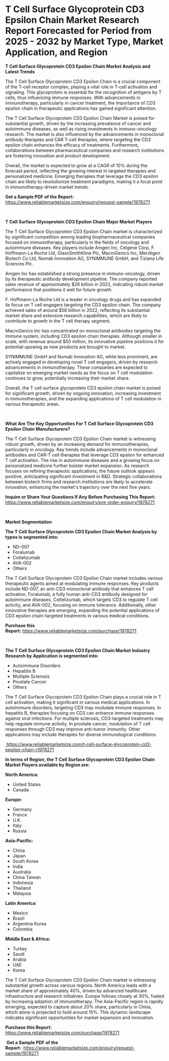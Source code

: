 <p><h1>T Cell Surface Glycoprotein CD3 Epsilon Chain Market Research Report Forecasted for Period from 2025 -  2032 by Market Type, Market Application, and Region</h1></p><p><strong>T Cell Surface Glycoprotein CD3 Epsilon Chain Market Analysis and Latest Trends</strong></p>
<p><p>The T Cell Surface Glycoprotein CD3 Epsilon Chain is a crucial component of the T-cell receptor complex, playing a vital role in T-cell activation and signaling. This glycoprotein is essential for the recognition of antigens by T cells, thus influencing immune responses. With advancements in immunotherapy, particularly in cancer treatment, the importance of CD3 epsilon chain in therapeutic applications has gained significant attention.</p><p>The T Cell Surface Glycoprotein CD3 Epsilon Chain Market is poised for substantial growth, driven by the increasing prevalence of cancer and autoimmune diseases, as well as rising investments in immuno-oncology research. The market is also influenced by the advancements in monoclonal antibody therapies and CAR T-cell therapies, where targeting the CD3 epsilon chain enhances the efficacy of treatments. Furthermore, collaborations between pharmaceutical companies and research institutions are fostering innovation and product development.</p><p>Overall, the market is expected to grow at a CAGR of 10% during the forecast period, reflecting the growing interest in targeted therapies and personalized medicine. Emerging therapies that leverage the CD3 epsilon chain are likely to revolutionize treatment paradigms, making it a focal point in immunotherapy-driven market trends.</p></p>
<p><strong>Get a Sample PDF of the Report:&nbsp;</strong> <a href="https://www.reliablemarketsize.com/enquiry/request-sample/1978271?utm_campaign=3619&utm_medium=2&utm_source=Github&utm_content=ia&utm_term=19042025&utm_id=t-cell-surface-glycoprotein-cd3-epsilon-chain">https://www.reliablemarketsize.com/enquiry/request-sample/1978271</a></p>
<p>&nbsp;</p>
<p><strong>T Cell Surface Glycoprotein CD3 Epsilon Chain Major Market Players</strong></p>
<p><p>The T Cell Surface Glycoprotein CD3 Epsilon Chain market is characterized by significant competition among leading biopharmaceutical companies focused on immunotherapy, particularly in the fields of oncology and autoimmune diseases. Key players include Amgen Inc, Celgene Corp, F. Hoffmann-La Roche Ltd, GlaxoSmithKline Plc, MacroGenics Inc, Meridigen Biotech Co Ltd, Numab Innovation AG, SYNIMMUNE GmbH, and Tiziana Life Sciences Plc.</p><p>Amgen Inc has established a strong presence in immuno-oncology, driven by its therapeutic antibody development pipeline. The company reported sales revenue of approximately $26 billion in 2022, indicating robust market performance that positions it well for future growth.</p><p>F. Hoffmann-La Roche Ltd is a leader in oncology drugs and has expanded its focus on T cell engagers targeting the CD3 epsilon chain. The company achieved sales of around $58 billion in 2022, reflecting its substantial market share and extensive research capabilities, which are likely to contribute to growth in the T cell therapy segment.</p><p>MacroGenics Inc has concentrated on monoclonal antibodies targeting the immune system, including CD3 epsilon chain therapies. Although smaller in scale, with revenue around $50 million, its innovative pipeline positions it for potential upswing as new products are brought to market.</p><p>SYNIMMUNE GmbH and Numab Innovation AG, while less prominent, are actively engaged in developing novel T cell engagers, driven by research advancements in immunotherapy. These companies are expected to capitalize on emerging market needs as the focus on T cell modulation continues to grow, potentially increasing their market share.</p><p>Overall, the T cell surface glycoprotein CD3 epsilon chain market is poised for significant growth, driven by ongoing innovation, increasing investment in immunotherapies, and the expanding applications of T cell modulation in various therapeutic areas.</p></p>
<p>&nbsp;</p>
<p><strong>What Are The Key Opportunities For T Cell Surface Glycoprotein CD3 Epsilon Chain Manufacturers?</strong></p>
<p><p>The T Cell Surface Glycoprotein CD3 Epsilon Chain market is witnessing robust growth, driven by an increasing demand for immunotherapies, particularly in oncology. Key trends include advancements in monoclonal antibodies and CAR-T cell therapies that leverage CD3 epsilon for enhanced T cell activation. The rise in autoimmune diseases and a growing focus on personalized medicine further bolster market expansion. As research focuses on refining therapeutic applications, the future outlook appears positive, anticipating significant investment in R&D. Strategic collaborations between biotech firms and research institutions are likely to accelerate innovation, enhancing the market's trajectory over the next five years.</p></p>
<p><strong>Inquire or Share Your Questions If Any Before Purchasing This Report:</strong> <a href="https://www.reliablemarketsize.com/enquiry/pre-order-enquiry/1978271?utm_campaign=3619&utm_medium=2&utm_source=Github&utm_content=ia&utm_term=19042025&utm_id=t-cell-surface-glycoprotein-cd3-epsilon-chain">https://www.reliablemarketsize.com/enquiry/pre-order-enquiry/1978271</a></p>
<p>&nbsp;</p>
<p><strong>Market Segmentation</strong></p>
<p><strong>The T Cell Surface Glycoprotein CD3 Epsilon Chain Market Analysis by types is segmented into:</strong></p>
<p><ul><li>ND-007</li><li>Foralumab</li><li>Coltelizumab</li><li>AVA-002</li><li>Others</li></ul></p>
<p><p>The T Cell Surface Glycoprotein CD3 Epsilon Chain market includes various therapeutic agents aimed at modulating immune responses. Key products include ND-007, an anti-CD3 monoclonal antibody that enhances T cell activation, Foralumab, a fully human anti-CD3 antibody designed for autoimmune diseases, Coltelizumab, which targets CD3 to regulate T cell activity, and AVA-002, focusing on immune tolerance. Additionally, other innovative therapies are emerging, expanding the potential applications of CD3 epsilon chain-targeted treatments in various medical conditions.</p></p>
<p><strong>Purchase this Report:&nbsp;</strong><a href="https://www.reliablemarketsize.com/purchase/1978271?utm_campaign=3619&utm_medium=2&utm_source=Github&utm_content=ia&utm_term=19042025&utm_id=t-cell-surface-glycoprotein-cd3-epsilon-chain">https://www.reliablemarketsize.com/purchase/1978271</a></p>
<p>&nbsp;</p>
<p><strong>The T Cell Surface Glycoprotein CD3 Epsilon Chain Market Industry Research by Application is segmented into:</strong></p>
<p><ul><li>Autoimmune Disorders</li><li>Hepatitis B</li><li>Multiple Sclerosis</li><li>Prostate Cancer</li><li>Others</li></ul></p>
<p><p>The T Cell Surface Glycoprotein CD3 Epsilon Chain plays a crucial role in T cell activation, making it significant in various medical applications. In autoimmune disorders, targeting CD3 may modulate immune responses. In hepatitis B, therapies focusing on CD3 can enhance immune responses against viral infections. For multiple sclerosis, CD3-targeted treatments may help regulate immune activity. In prostate cancer, modulation of T cell responses through CD3 may improve anti-tumor immunity. Other applications may include therapies for diverse immunological conditions.</p></p>
<p><a href="https://www.reliablemarketsize.com/t-cell-surface-glycoprotein-cd3-epsilon-chain-r1978271?utm_campaign=3619&utm_medium=2&utm_source=Github&utm_content=ia&utm_term=19042025&utm_id=t-cell-surface-glycoprotein-cd3-epsilon-chain">&nbsp;https://www.reliablemarketsize.com/t-cell-surface-glycoprotein-cd3-epsilon-chain-r1978271</a></p>
<p><strong>In terms of Region, the T Cell Surface Glycoprotein CD3 Epsilon Chain Market Players available by Region are:</strong></p>
<p>
    <p> <strong> North America: </strong>
        <ul>
            <li>United States</li>
            <li>Canada</li>
        </ul>
        </p> 
    <p> <strong> Europe: </strong>
        <ul>
            <li>Germany</li>
            <li>France</li>
            <li>U.K.</li>
            <li>Italy</li>
            <li>Russia</li>
        </ul>
        </p> 
    <p> <strong> Asia-Pacific: </strong>
        <ul>
            <li>China</li>
            <li>Japan</li>
            <li>South Korea</li>
            <li>India</li>
            <li>Australia</li>
            <li>China Taiwan</li>
            <li>Indonesia</li>
            <li>Thailand</li>
            <li>Malaysia</li>
        </ul>
        </p> 
    <p> <strong> Latin America: </strong>
        <ul>
            <li>Mexico</li>
            <li>Brazil</li>
            <li>Argentina Korea</li>
            <li>Colombia</li>
        </ul>
        </p> 
    <p> <strong> Middle East & Africa: </strong>
        <ul>
            <li>Turkey</li>
            <li>Saudi</li>
            <li>Arabia</li>
            <li>UAE</li>
            <li>Korea</li>
        </ul>
    </p>
    </p>
<p><p>The T Cell Surface Glycoprotein CD3 Epsilon Chain market is witnessing substantial growth across various regions. North America leads with a market share of approximately 40%, driven by advanced healthcare infrastructure and research initiatives. Europe follows closely at 30%, fueled by increasing adoption of immunotherapy. The Asia-Pacific region is rapidly emerging, expected to capture about 20% share, particularly in China, which alone is projected to hold around 15%. This dynamic landscape indicates significant opportunities for market expansion and innovation.</p></p>
<p><strong>Purchase this Report: </strong><a href="https://www.reliablemarketsize.com/purchase/1978271?utm_campaign=3619&utm_medium=2&utm_source=Github&utm_content=ia&utm_term=19042025&utm_id=t-cell-surface-glycoprotein-cd3-epsilon-chain">https://www.reliablemarketsize.com/purchase/1978271</a></p>
<p>&nbsp;<strong>Get a Sample PDF of the Report:&nbsp;&nbsp;</strong><a href="https://www.reliablemarketsize.com/enquiry/request-sample/1978271?utm_campaign=3619&utm_medium=2&utm_source=Github&utm_content=ia&utm_term=19042025&utm_id=t-cell-surface-glycoprotein-cd3-epsilon-chain">https://www.reliablemarketsize.com/enquiry/request-sample/1978271</a></p>
<p><strong></strong></p>
<p><p></p><p></p><p></p></p>
